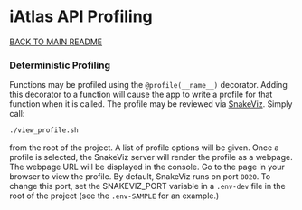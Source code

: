 # iAtlas API Profiling

[BACK TO MAIN README](./README.md)

### Deterministic Profiling

Functions may be profiled using the `@profile(__name__)` decorator. Adding this decorator to a function will cause the app to write a profile for that function when it is called. The profile may be reviewed via [SnakeViz](https://jiffyclub.github.io/snakeviz/). Simply call:

```bash
./view_profile.sh
```

from the root of the project. A list of profile options will be given. Once a profile is selected, the SnakeViz server will render the profile as a webpage. The webpage URL will be displayed in the console. Go to the page in your browser to view the profile.
By default, SnakeViz runs on port `8020`. To change this port, set the SNAKEVIZ_PORT variable in a `.env-dev` file in the root of the project (see the `.env-SAMPLE` for an example.)

